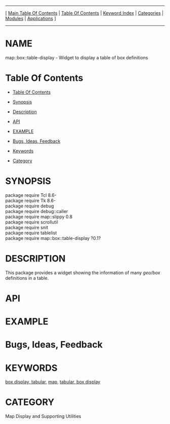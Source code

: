 
[//000000001]: # (map::box::table\-display \- Map display support)
[//000000002]: # (Generated from file 'box\-table\-display\.man' by tcllib/doctools with format 'markdown')
[//000000003]: # (map::box::table\-display\(n\) 0\.1 tklib "Map display support")

<hr> [ <a href="../../../../toc.md">Main Table Of Contents</a> &#124; <a
href="../../../toc.md">Table Of Contents</a> &#124; <a
href="../../../../index.md">Keyword Index</a> &#124; <a
href="../../../../toc0.md">Categories</a> &#124; <a
href="../../../../toc1.md">Modules</a> &#124; <a
href="../../../../toc2.md">Applications</a> ] <hr>

# NAME

map::box::table\-display \- Widget to display a table of box definitions

# <a name='toc'></a>Table Of Contents

  - [Table Of Contents](#toc)

  - [Synopsis](#synopsis)

  - [Description](#section1)

  - [API](#section2)

  - [EXAMPLE](#section3)

  - [Bugs, Ideas, Feedback](#section4)

  - [Keywords](#keywords)

  - [Category](#category)

# <a name='synopsis'></a>SYNOPSIS

package require Tcl 8\.6\-  
package require Tk 8\.6\-  
package require debug  
package require debug::caller  
package require map::slippy 0\.8  
package require scrollutil  
package require snit  
package require tablelist  
package require map::box::table\-display ?0\.1?  

# <a name='description'></a>DESCRIPTION

This package provides a widget showing the information of many *geo/box*
definitions in a table\.

# <a name='section2'></a>API

# <a name='section3'></a>EXAMPLE

# <a name='section4'></a>Bugs, Ideas, Feedback

# <a name='keywords'></a>KEYWORDS

[box display, tabular](\.\./\.\./\.\./\.\./index\.md\#box\_display\_tabular),
[map](\.\./\.\./\.\./\.\./index\.md\#map), [tabular, box
display](\.\./\.\./\.\./\.\./index\.md\#tabular\_box\_display)

# <a name='category'></a>CATEGORY

Map Display and Supporting Utilities
